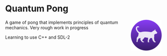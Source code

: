 # Quantum Pong

<img align="right" src="./QuantumPong2/res/cat_ball.png" width="100" height="100">

A game of pong that implements principles of quantum mechanics.  Very rough work in progress

Learning to use C++ and SDL-2
